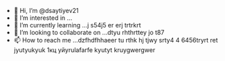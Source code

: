 - 👋 Hi, I’m @dsaytiyev21
- 👀 I’m interested in ...
- 🌱 I’m currently learning ...j s54j5 er erj trtrkrt 
- 💞️ I’m looking to collaborate on ...dtyu rhthrttey jo t87
- 📫 How to reach me ...dzfhdfhhaeer tu rthk hj tjwy srty4 4  6456tryrt ret jyutyukyuk
1кц уйyrulafarfe kyutyt kruygwergwer
<!---
dsaytiyev21/dsaytiyev21 is a ✨ special ✨ repository because its `README.md` (this file) appears on your GitHub profile.
You can click the Preview link to take a look at your changes.
--->
